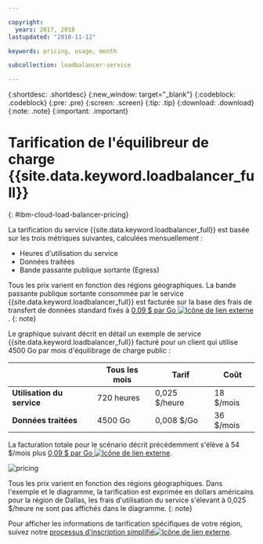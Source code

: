 ```yaml
---

copyright:
  years: 2017, 2018
lastupdated: "2018-11-12"

keywords: pricing, usage, month

subcollection: loadbalancer-service

---
```


{:shortdesc: .shortdesc}
{:new_window: target="_blank"}
{:codeblock: .codeblock}
{:pre: .pre}
{:screen: .screen}
{:tip: .tip}
{:download: .download}
{:note: .note}
{:important: .important}


# Tarification de l'équilibreur de charge {{site.data.keyword.loadbalancer_full}}
{: #ibm-cloud-load-balancer-pricing}

La tarification du service {{site.data.keyword.loadbalancer_full}} est basée sur les trois métriques suivantes, calculées mensuellement :

* Heures d'utilisation du service
* Données traitées
* Bande passante publique sortante (Egress)

Tous les prix varient en fonction des régions géographiques. La bande passante publique sortante consommée par le service {{site.data.keyword.loadbalancer_full}} est facturée sur la base des frais de transfert de données standard fixés à [0,09 $ par Go ![Icône de lien externe](../../icons/launch-glyph.svg "Icône de lien externe")](https://www.ibm.com/cloud/bandwidth).
{: note}

Le graphique suivant décrit en détail un exemple de service {{site.data.keyword.loadbalancer_full}} facturé pour un client qui utilise 4500 Go par mois d'équilibrage de charge public :

| | Tous les mois | Tarif | Coût |
| ------------- | ------------- | ------------- | ------------- |
| **Utilisation du service** | 720 heures | 0,025 $/heure | 18 $/mois |
| **Données traitées** | 4500 Go | 0,008 $/Go | 36 $/mois |

La facturation totale pour le scénario décrit précédemment s'élève à 54 $/mois plus [0,09 $ par Go ![Icône de lien externe](../../icons/launch-glyph.svg "Icône de lien externe")](https://www.ibm.com/cloud/bandwidth).

![pricing](./images/pricing.png)


Tous les prix varient en fonction des régions géographiques. Dans l'exemple et le diagramme, la tarification est exprimée en dollars américains pour la région de Dallas, les frais d'utilisation du service s'élevant à 0,025 $/heure ne sont pas affichés dans le diagramme.
{: note}

Pour afficher les informations de tarification spécifiques de votre région, suivez notre [processus d'inscription simplifié![Icône de lien externe](../../icons/launch-glyph.svg "Icône de lien externe")](https://console.bluemix.net/catalog/infrastructure/load-balancer-group).
